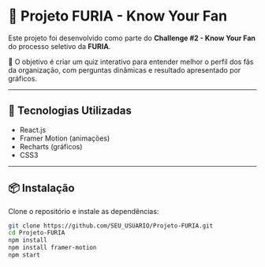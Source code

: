# 🦁 Projeto FURIA - Know Your Fan

Este projeto foi desenvolvido como parte do **Challenge #2 - Know Your Fan** do processo seletivo da **FURIA**.

🎯 O objetivo é criar um quiz interativo para entender melhor o perfil dos fãs da organização, com perguntas dinâmicas e resultado apresentado por gráficos.

---

## 🚀 Tecnologias Utilizadas

- React.js
- Framer Motion (animações)
- Recharts (gráficos)
- CSS3

---

## 📦 Instalação

Clone o repositório e instale as dependências:

```bash
git clone https://github.com/SEU_USUARIO/Projeto-FURIA.git
cd Projeto-FURIA
npm install
npm install framer-motion
npm start

